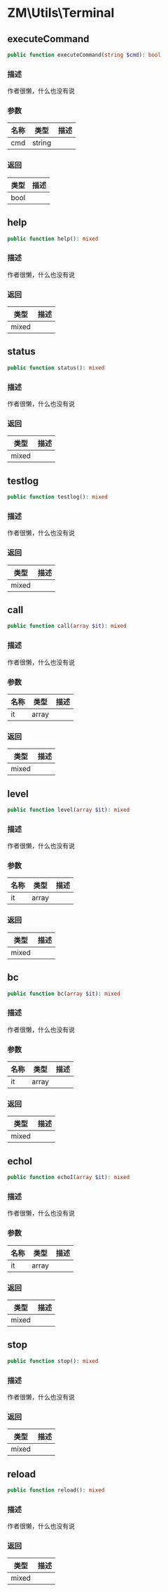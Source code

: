 # ZM\Utils\Terminal

## executeCommand

```php
public function executeCommand(string $cmd): bool
```

### 描述

作者很懒，什么也没有说

### 参数

| 名称 | 类型 | 描述 |
| -------- | ---- | ----------- |
| cmd | string |  |

### 返回

| 类型 | 描述 |
| ---- | ----------- |
| bool |  |


## help

```php
public function help(): mixed
```

### 描述

作者很懒，什么也没有说

### 返回

| 类型 | 描述 |
| ---- | ----------- |
| mixed |  |


## status

```php
public function status(): mixed
```

### 描述

作者很懒，什么也没有说

### 返回

| 类型 | 描述 |
| ---- | ----------- |
| mixed |  |


## testlog

```php
public function testlog(): mixed
```

### 描述

作者很懒，什么也没有说

### 返回

| 类型 | 描述 |
| ---- | ----------- |
| mixed |  |


## call

```php
public function call(array $it): mixed
```

### 描述

作者很懒，什么也没有说

### 参数

| 名称 | 类型 | 描述 |
| -------- | ---- | ----------- |
| it | array |  |

### 返回

| 类型 | 描述 |
| ---- | ----------- |
| mixed |  |


## level

```php
public function level(array $it): mixed
```

### 描述

作者很懒，什么也没有说

### 参数

| 名称 | 类型 | 描述 |
| -------- | ---- | ----------- |
| it | array |  |

### 返回

| 类型 | 描述 |
| ---- | ----------- |
| mixed |  |


## bc

```php
public function bc(array $it): mixed
```

### 描述

作者很懒，什么也没有说

### 参数

| 名称 | 类型 | 描述 |
| -------- | ---- | ----------- |
| it | array |  |

### 返回

| 类型 | 描述 |
| ---- | ----------- |
| mixed |  |


## echoI

```php
public function echoI(array $it): mixed
```

### 描述

作者很懒，什么也没有说

### 参数

| 名称 | 类型 | 描述 |
| -------- | ---- | ----------- |
| it | array |  |

### 返回

| 类型 | 描述 |
| ---- | ----------- |
| mixed |  |


## stop

```php
public function stop(): mixed
```

### 描述

作者很懒，什么也没有说

### 返回

| 类型 | 描述 |
| ---- | ----------- |
| mixed |  |


## reload

```php
public function reload(): mixed
```

### 描述

作者很懒，什么也没有说

### 返回

| 类型 | 描述 |
| ---- | ----------- |
| mixed |  |
